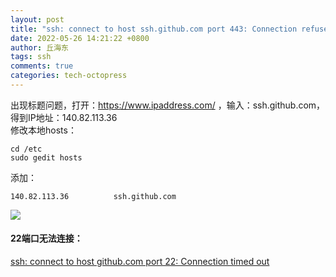 ```yaml
---
layout: post
title: "ssh: connect to host ssh.github.com port 443: Connection refused"
date: 2022-05-26 14:21:22 +0800
author: 丘海东 
tags: ssh
comments: true
categories: tech-octopress
---
```

出现标题问题，打开：https://www.ipaddress.com/ ，输入：ssh.github.com，得到IP地址：140.82.113.36  
修改本地hosts：  
```
cd /etc
sudo gedit hosts
```
添加：  
```
140.82.113.36          ssh.github.com
```
![](http://r.photo.store.qq.com/psc?/V53xBhKC4JFvE03uTNAL1QWxNF3K6JJT/bqQfVz5yrrGYSXMvKr.cqWdkQXFWB88lLNe9b.pKPd.bOkeCQ1XnXqIwv6SR2DItDkSBuzvyRWfXmXV4k8yccpRrk38TrDNSADQdQqoUnfE!/r)

#### 22端口无法连接：
[ssh: connect to host github.com port 22: Connection timed out](https://qiuhaidong.github.io/blog/2022/04/23/ssh-connect-to-host-github-dot-com-port-22-connection-timed-out/)
